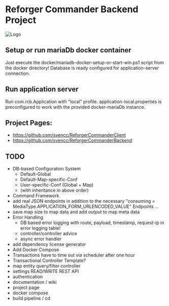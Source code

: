 # Reforger Commander Backend Project
![Logo](md-media/logo.png)

## Setup or run mariaDb docker container
Just execute the docker/mariadb-docker-setup-or-start-win.ps1 script from the docker directory!
Database is ready configured for application-server connection.

## Run application server
Run com.rcb.Application with "local" profile. 
application-local.properties is preconfigured to work with the provided docker-mariaDb instance.

## Project Pages:
- https://github.com/svencc/ReforgerCommanderClient
- https://github.com/svencc/ReforgerCommanderBackend

## TODO
* DB-based Configuration System
  * Default-Global
  * Default-Map-specific-Conf
  * User-specific-Conf (Global + Map)
  * (with inheritance in above order)
* Command Framework
* add real JSON endpoints in addition to the necessary "consuming = MediaType.APPLICATION_FORM_URLENCODED_VALUE" Endpoints ...
* save map size to map data and add output to map meta data
* Error Handling
    * DB based error logging with route, payload, timestamp, request-ip in error logging table!
    * controller/controller advice
    * async error handler
* add dependency license generator
* Add Docker Compose
* Transactions have to time out via scheduler after one hour
* Transactional Controller Template?
* map entity query/filter controller
* settings READ/WRITE REST API
* authentication
* documentation / wiki
* project page
* docker compose
* build pipeline / cd